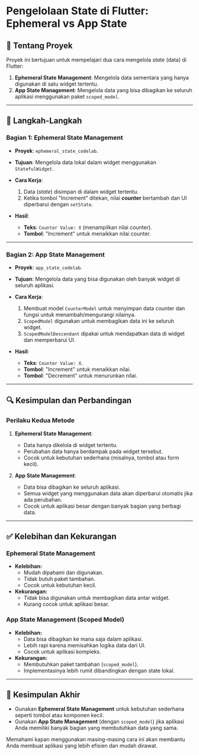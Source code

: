 # Pengelolaan State di Flutter: **Ephemeral** vs **App State**

## 📖 Tentang Proyek
Proyek ini bertujuan untuk mempelajari dua cara mengelola *state* (data) di Flutter:
1. **Ephemeral State Management**: Mengelola data sementara yang hanya digunakan di satu widget tertentu.
2. **App State Management**: Mengelola data yang bisa dibagikan ke seluruh aplikasi menggunakan paket `scoped_model`.

---

## 🚀 Langkah-Langkah

### **Bagian 1: Ephemeral State Management**
- **Proyek**: `ephemeral_state_codelab`.
- **Tujuan**: Mengelola data lokal dalam widget menggunakan `StatefulWidget`.
- **Cara Kerja**:
  1. Data (_state_) disimpan di dalam widget tertentu.
  2. Ketika tombol "Increment" ditekan, nilai **counter** bertambah dan UI diperbarui dengan `setState`.

- **Hasil**:
  - **Teks**: `Counter Value: X` (menampilkan nilai counter).
  - **Tombol**: "Increment" untuk menaikkan nilai counter.

---

### **Bagian 2: App State Management**
- **Proyek**: `app_state_codelab`.
- **Tujuan**: Mengelola data yang bisa digunakan oleh banyak widget di seluruh aplikasi.
- **Cara Kerja**:
  1. Membuat model `CounterModel` untuk menyimpan data counter dan fungsi untuk menambah/mengurangi nilainya.
  2. `ScopedModel` digunakan untuk membagikan data ini ke seluruh widget.
  3. `ScopedModelDescendant` dipakai untuk mendapatkan data di widget dan memperbarui UI.

- **Hasil**:
  - **Teks**: `Counter Value: X`.
  - **Tombol**: "Increment" untuk menaikkan nilai.
  - **Tombol**: "Decrement" untuk menurunkan nilai.

---

## 🔍 Kesimpulan dan Perbandingan

### **Perilaku Kedua Metode**
1. **Ephemeral State Management**:
   - Data hanya dikelola di widget tertentu.
   - Perubahan data hanya berdampak pada widget tersebut.
   - Cocok untuk kebutuhan sederhana (misalnya, tombol atau form kecil).

2. **App State Management**:
   - Data bisa dibagikan ke seluruh aplikasi.
   - Semua widget yang menggunakan data akan diperbarui otomatis jika ada perubahan.
   - Cocok untuk aplikasi besar dengan banyak bagian yang berbagi data.

---

## ✅ Kelebihan dan Kekurangan

### **Ephemeral State Management**
- **Kelebihan:**
  - Mudah dipahami dan digunakan.
  - Tidak butuh paket tambahan.
  - Cocok untuk kebutuhan kecil.
- **Kekurangan:**
  - Tidak bisa digunakan untuk membagikan data antar widget.
  - Kurang cocok untuk aplikasi besar.

### **App State Management (Scoped Model)**
- **Kelebihan:**
  - Data bisa dibagikan ke mana saja dalam aplikasi.
  - Lebih rapi karena memisahkan logika data dari UI.
  - Cocok untuk aplikasi kompleks.
- **Kekurangan:**
  - Membutuhkan paket tambahan (`scoped_model`).
  - Implementasinya lebih rumit dibandingkan dengan state lokal.

---

## 🎯 Kesimpulan Akhir
- Gunakan **Ephemeral State Management** untuk kebutuhan sederhana seperti tombol atau komponen kecil.
- Gunakan **App State Management** (dengan `scoped_model`) jika aplikasi Anda memiliki banyak bagian yang membutuhkan data yang sama.

Memahami kapan menggunakan masing-masing cara ini akan membantu Anda membuat aplikasi yang lebih efisien dan mudah dirawat.
